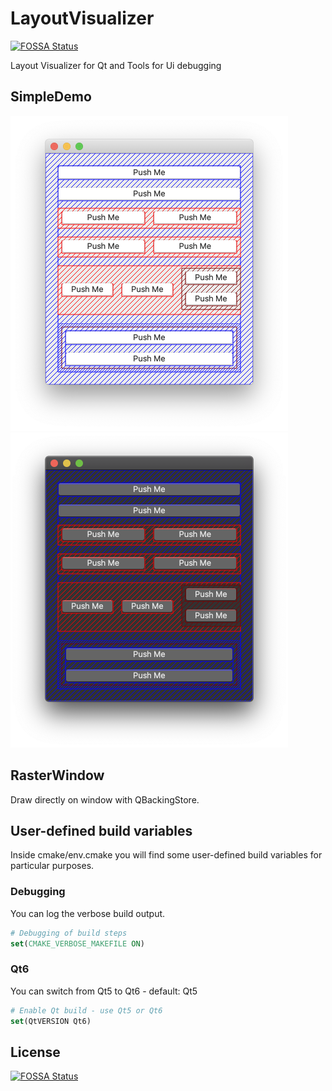 # LayoutVisualizer
[![FOSSA Status](https://app.fossa.com/api/projects/git%2Bgithub.com%2Fflorianbecker%2FLayoutVisualizer.svg?type=shield)](https://app.fossa.com/projects/git%2Bgithub.com%2Fflorianbecker%2FLayoutVisualizer?ref=badge_shield)

Layout Visualizer for Qt and Tools for Ui debugging
## SimpleDemo
<img src="workdata/simple.png" alt="macOS light theme" width="444" height="504"/><img src="workdata/simple_dark.png" alt="macOS dark theme" width="444" height="504"/>

## RasterWindow
Draw directly on window with QBackingStore.

## User-defined build variables
Inside cmake/env.cmake you will find some user-defined build variables for particular purposes.

### Debugging
You can log the verbose build output.
```cmake
# Debugging of build steps
set(CMAKE_VERBOSE_MAKEFILE ON)
```

### Qt6
You can switch from Qt5 to Qt6 - default: Qt5
```cmake
# Enable Qt build - use Qt5 or Qt6
set(QtVERSION Qt6)
```


## License
[![FOSSA Status](https://app.fossa.com/api/projects/git%2Bgithub.com%2Fflorianbecker%2FLayoutVisualizer.svg?type=large)](https://app.fossa.com/projects/git%2Bgithub.com%2Fflorianbecker%2FLayoutVisualizer?ref=badge_large)